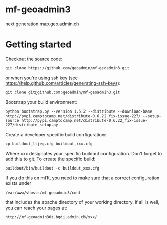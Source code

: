 mf-geoadmin3
============

next generation map.geo.admin.ch

# Getting started

Checkout the source code:

    git clone https://github.com/geoadmin/mf-geoadmin3.git

or when you're using ssh key (see https://help.github.com/articles/generating-ssh-keys):

    git clone git@github.com:geoadmin/mf-geoadmin3.git

Bootstrap your build environment:

    python bootstrap.py --version 1.5.2 --distribute --download-base http://pypi.camptocamp.net/distribute-0.6.22_fix-issue-227/ --setup-source http://pypi.camptocamp.net/distribute-0.6.22_fix-issue-227/distribute_setup.py

Create a developer specific build configuration:

    cp buildout_ltjeg.cfg buildout_xxx.cfg

Where xxx designates your specific buildout configuration. Don't forget to add this to git. To create the specific build:

    buildout/bin/buildout -c buildout_xxx.cfg

If you do this on mf1t, you need to make sure that a correct configuration exists under
    
    /var/www/vhosts/mf-geoadmin3/conf

that includes the apache directory of  your working directory. If all is well, you can reach your pages at:

    http://mf-geoadmin30t.bgdi.admin.ch/xxx/


